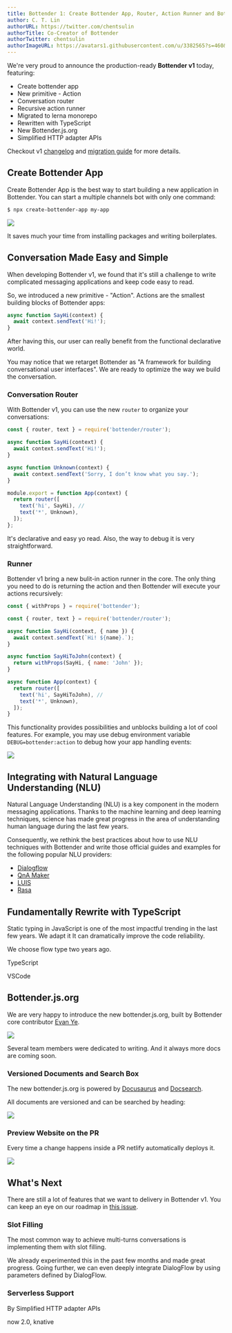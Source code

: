 ```yaml
---
title: Bottender 1: Create Bottender App, Router, Action Runner and Bottender.js.org
author: C. T. Lin
authorURL: https://twitter.com/chentsulin
authorTitle: Co-Creator of Bottender
authorTwitter: chentsulin
authorImageURL: https://avatars1.githubusercontent.com/u/3382565?s=460&v=4
---
```


We're very proud to announce the production-ready **Bottender v1** today, featuring:

- Create bottender app
- New primitive - Action
- Conversation router
- Recursive action runner
- Migrated to lerna monorepo
- Rewritten with TypeScript
- New Bottender.js.org
- Simplified HTTP adapter APIs

Checkout v1 [changelog]() and [migration guide](https://bottender.js.org/docs/migrating-v1) for more details.

## Create Bottender App

Create Bottender App is the best way to start building a new application in Bottender. You can start a multiple channels bot with only one command:

```sh
$ npx create-bottender-app my-app
```

![](https://user-images.githubusercontent.com/3382565/67745483-5667ef80-fa5f-11e9-8bae-39489b8544e7.png)

It saves much your time from installing packages and writing boilerplates.

## Conversation Made Easy and Simple

When developing Bottender v1, we found that it's still a challenge to write complicated messaging applications and keep code easy to read.

So, we introduced a new primitive - "Action". Actions are the smallest building blocks of Bottender apps:

```js
async function SayHi(context) {
  await context.sendText('Hi!');
}
```

After having this, our user can really benefit from the functional declarative world.

You may notice that we retarget Bottender as "A framework for building conversational user interfaces". We are ready to optimize the way we build the conversation.

### Conversation Router

With Bottender v1, you can use the new `router` to organize your conversations:

```js
const { router, text } = require('bottender/router');

async function SayHi(context) {
  await context.sendText('Hi!');
}

async function Unknown(context) {
  await context.sendText('Sorry, I don’t know what you say.');
}

module.export = function App(context) {
  return router([
    text('hi', SayHi), //
    text('*', Unknown),
  ]);
};
```

It's declarative and easy yo read. Also, the way to debug it is very straightforward.

### Runner

Bottender v1 bring a new bulit-in action runner in the core. The only thing you need to do is returning the action and then Bottender will execute your actions recursively:

```js
const { withProps } = require('bottender');

const { router, text } = require('bottender/router');

async function SayHi(context, { name }) {
  await context.sendText(`Hi! ${name}.`);
}

async function SayHiToJohn(context) {
  return withProps(SayHi, { name: 'John' });
}

async function App(context) {
  return router([
    text('hi', SayHiToJohn), //
    text('*', Unknown),
  ]);
}
```

This functionality provides possibilities and unblocks building a lot of cool features. For example, you may use debug environment variable `DEBUG=bottender:action` to debug how your app handling events:

![](https://user-images.githubusercontent.com/3382565/70204869-0dd9db00-175d-11ea-814f-140b3807f39d.gif)

## Integrating with Natural Language Understanding (NLU)

Natural Language Understanding (NLU) is a key component in the modern messaging applications. Thanks to the machine learning and deep learning techniques, science has made great progress in the area of understanding human language during the last few years.

Consequently, we rethink the best practices about how to use NLU techniques with Bottender and write those
official guides and examples for the following popular NLU providers:

- [Dialogflow](https://bottender.js.org/docs/advanced-guides-nlu#building-with-dialogflow)
- [QnA Maker](https://bottender.js.org/docs/advanced-guides-nlu#building-with-qna-maker)
- [LUIS](https://bottender.js.org/docs/advanced-guides-nlu#building-with-luis)
- [Rasa](https://bottender.js.org/docs/advanced-guides-nlu#building-with-rasa-nlu)

## Fundamentally Rewrite with TypeScript

Static typing in JavaScript is one of the most impactful trending in the last few years. We adapt it It can dramatically improve the code reliability.

We choose flow type two years ago.

TypeScript

VSCode

## Bottender.js.org

We are very happy to introduce the new bottender.js.org, built by Bottender core contributor [Evan Ye](https://github.com/jigsawye).

![](https://user-images.githubusercontent.com/3382565/70168751-6c269f80-1704-11ea-831e-cb6a49065d96.png)

Several team members were dedicated to writing. And it always more docs are coming soon.

### Versioned Documents and Search Box

The new bottender.js.org is powered by [Docusaurus](https://docusaurus.io/) and [Docsearch](https://community.algolia.com/docsearch/).

All documents are versioned and can be searched by heading:

![](https://user-images.githubusercontent.com/3382565/70169022-f1aa4f80-1704-11ea-8726-7a7ecc2fa1f1.png)

### Preview Website on the PR

Every time a change happens inside a PR netlify automatically deploys it.

![](https://user-images.githubusercontent.com/3382565/70206187-a2463c80-1761-11ea-82fb-1ed6334368dc.png)

## What's Next

There are still a lot of features that we want to delivery in Bottender v1. You can keep an eye on our roadmap in [this issue](https://github.com/Yoctol/bottender/issues/435).

### Slot Filling

The most common way to achieve multi-turns conversations is implementing them with slot filling.

We already experimented this in the past few months and made great progress. Going further, we can even deeply integrate DialogFlow by using parameters defined by DialogFlow.

### Serverless Support

By Simplified HTTP adapter APIs

now 2.0, knative
